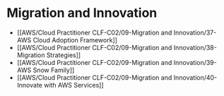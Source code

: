 # Migration and Innovation

- [[AWS/Cloud Practitioner CLF-C02/09-Migration and Innovation/37-AWS Cloud Adoption Framework]]
- [[AWS/Cloud Practitioner CLF-C02/09-Migration and Innovation/38-Migration Strategies]]
- [[AWS/Cloud Practitioner CLF-C02/09-Migration and Innovation/39-AWS Snow Family]]
- [[AWS/Cloud Practitioner CLF-C02/09-Migration and Innovation/40-Innovate with AWS Services]]